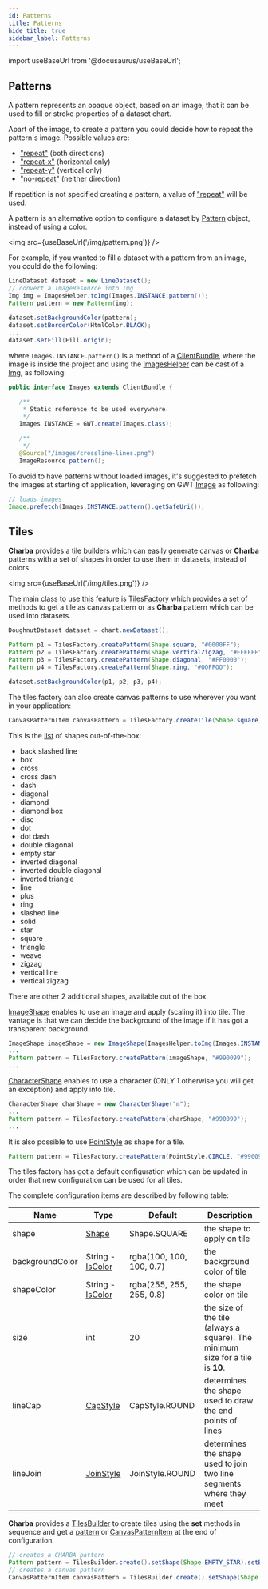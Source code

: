```yaml
---
id: Patterns
title: Patterns
hide_title: true
sidebar_label: Patterns
---
```

import useBaseUrl from '@docusaurus/useBaseUrl';

## Patterns

A pattern represents an opaque object, based on an image, that it can be used to fill or stroke properties of a dataset chart.

Apart of the image, to create a pattern you could decide how to repeat the pattern's image. Possible values are:

  * ["repeat"](http://www.pepstock.org/Charba/3.3/org/pepstock/charba/client/dom/enums/Repetition.html#REPEAT) (both directions)
  * ["repeat-x"](http://www.pepstock.org/Charba/3.3/org/pepstock/charba/client/dom/enums/Repetition.html#REPEAT_X) (horizontal only)
  * ["repeat-y"](http://www.pepstock.org/Charba/3.3/org/pepstock/charba/client/dom/enums/Repetition.html#REPEAT_Y) (vertical only)
  * ["no-repeat"](http://www.pepstock.org/Charba/3.3/org/pepstock/charba/client/dom/enums/Repetition.html#NO_REPEAT) (neither direction)

If repetition is not specified creating a pattern, a value of ["repeat"](http://www.pepstock.org/Charba/3.3/org/pepstock/charba/client/dom/enums/Repetition.html#REPEAT) will be used.

A pattern is an alternative option to configure a dataset by [Pattern](http://www.pepstock.org/Charba/3.3/org/pepstock/charba/client/colors/Pattern.html) object, instead of using a color.

<img src={useBaseUrl('/img/pattern.png')} />

For example, if you wanted to fill a dataset with a pattern from an image, you could do the following:

```java
LineDataset dataset = new LineDataset();
// convert a ImageResource into Img
Img img = ImagesHelper.toImg(Images.INSTANCE.pattern());      
Pattern pattern = new Pattern(img);
      
dataset.setBackgroundColor(pattern);
dataset.setBorderColor(HtmlColor.BLACK);
...
dataset.setFill(Fill.origin);
```

where `Images.INSTANCE.pattern()` is a method of a [ClientBundle](http://www.gwtproject.org/javadoc/latest/com/google/gwt/resources/client/ClientBundle.html), where the image is inside the project and using the [ImagesHelper](http://www.pepstock.org/Charba/3.3/org/pepstock/charba/client/gwt/ImagesHelper.html) can be cast of a [Img](http://www.pepstock.org/Charba/3.3/org/pepstock/charba/client/dom/elements/Img.html), as following:


```java
public interface Images extends ClientBundle {

   /**
    * Static reference to be used everywhere.
    */
   Images INSTANCE = GWT.create(Images.class);

   /**
    */
   @Source("/images/crossline-lines.png")
   ImageResource pattern();
```
 
To avoid to have patterns without loaded images, it's suggested to prefetch the images at starting of application, leveraging on GWT [Image](http://www.gwtproject.org/javadoc/latest/com/google/gwt/user/client/ui/Image.html#prefetch-com.google.gwt.safehtml.shared.SafeUri-) as following:

```java
// loads images
Image.prefetch(Images.INSTANCE.pattern().getSafeUri());
```

## Tiles

**Charba** provides a tile builders which can easily generate canvas or **Charba** patterns with a set of shapes in order to use them in datasets, instead of colors.

<img src={useBaseUrl('/img/tiles.png')} />

The main class to use this feature is [TilesFactory](http://www.pepstock.org/Charba/3.3/org/pepstock/charba/client/colors/tiles/TilesFactory.html) which provides a set of methods to get a tile as canvas pattern or as **Charba** pattern which can be used into datasets.

```java
DoughnutDataset dataset = chart.newDataset();

Pattern p1 = TilesFactory.createPattern(Shape.square, "#0000FF");
Pattern p2 = TilesFactory.createPattern(Shape.verticalZigzag, "#FFFFFF");
Pattern p3 = TilesFactory.createPattern(Shape.diagonal, "#FF0000");
Pattern p4 = TilesFactory.createPattern(Shape.ring, "#OOFFOO");

dataset.setBackgroundColor(p1, p2, p3, p4);
```

The tiles factory can also create canvas patterns to use wherever you want in your application:

```java
CanvasPatternItem canvasPattern = TilesFactory.createTile(Shape.square, "#0000FF");
```

This is the [list](http://www.pepstock.org/Charba/3.3/org/pepstock/charba/client/colors/tiles/Shape.html) of shapes out-of-the-box:

  * back slashed line
  * box
  * cross
  * cross dash
  * dash
  * diagonal
  * diamond
  * diamond box
  * disc
  * dot
  * dot dash
  * double diagonal
  * empty star
  * inverted diagonal
  * inverted double diagonal
  * inverted triangle
  * line
  * plus
  * ring
  * slashed line
  * solid
  * star
  * square
  * triangle
  * weave
  * zigzag
  * vertical line
  * vertical zigzag

There are other 2 additional shapes, available out of the box.

[ImageShape](http://www.pepstock.org/Charba/3.3/org/pepstock/charba/client/colors/tiles/ImageShape.html) enables to use an image and apply (scaling it) into tile. The vantage is that we can decide the background of the image if it has got a transparent background.

```java
ImageShape imageShape = new ImageShape(ImagesHelper.toImg(Images.INSTANCE.myImage()));
...		
Pattern pattern = TilesFactory.createPattern(imageShape, "#990099");
...
```

[CharacterShape](http://www.pepstock.org/Charba/3.3/org/pepstock/charba/client/colors/tiles/CharacterShape.html) enables to use a character (ONLY 1 otherwise you will get an exception) and apply into tile. 

```java
CharacterShape charShape = new CharacterShape("m");
...		
Pattern pattern = TilesFactory.createPattern(charShape, "#990099");
...
```

It is also possible to use [PointStyle](http://www.pepstock.org/Charba/3.3/org/pepstock/charba/client/enums/PointStyle.html) as shape for a tile.

```java
Pattern pattern = TilesFactory.createPattern(PointStyle.CIRCLE, "#990099");
```

The tiles factory has got a default configuration which can be updated in order that new configuration can be used for all tiles.

The complete configuration items are described by following table:

| Name | Type | Default  | Description
| ---- | ---- | -------- | -----------
| shape | [Shape](http://www.pepstock.org/Charba/3.3/org/pepstock/charba/client/colors/tiles/Shape.html) | Shape.SQUARE | the shape to apply on tile
| backgroundColor | String - [IsColor](http://www.pepstock.org/Charba/3.3/org/pepstock/charba/client/colors/IsColor.html) | rgba(100, 100, 100, 0.7) | the background color of tile
| shapeColor | String - [IsColor](http://www.pepstock.org/Charba/3.3/org/pepstock/charba/client/colors/IsColor.html) | rgba(255, 255, 255, 0.8) | the shape color on tile
| size | int | 20 | the size of the tile (always a square). The minimum size for a tile is **10**.
| lineCap | [CapStyle](http://www.pepstock.org/Charba/3.3/org/pepstock/charba/client/enums/CapStyle.html) | CapStyle.ROUND | determines the shape used to draw the end points of lines
| lineJoin | [JoinStyle](http://www.pepstock.org/Charba/3.3/org/pepstock/charba/client/enums/JoinStyle.html) | JoinStyle.ROUND | determines the shape used to join two line segments where they meet

**Charba** provides a [TilesBuilder](http://www.pepstock.org/Charba/3.3/org/pepstock/charba/client/colors/tiles/TilesBuilder.html) to create tiles using the **set** methods in sequence and get a [pattern](http://www.pepstock.org/Charba/3.3/org/pepstock/charba/client/colors/Pattern.html) or [CanvasPatternItem](http://www.pepstock.org/Charba/3.3/org/pepstock/charba/client/dom/elements/CanvasPatternItem.html) at the end of configuration.

```java
// creates a CHARBA pattern
Pattern pattern = TilesBuilder.create().setShape(Shape.EMPTY_STAR).setBackgroundColor("#990099").asPattern();
// creates a canvas pattern
CanvasPatternItem canvasPattern = TilesBuilder.create().setShape(Shape.EMPTY_STAR).setBackgroundColor("#990099").asTile();
```
